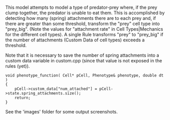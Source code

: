 This model attempts to model a type of predator-prey where, if the prey clump together,
the predator is unable to eat them. This is accomplished by detecting how many (spring) attachments
there are to each prey and, if there are greater than some threshold, transform the "prey"
cell type into "prey_big". (Note the values for "attachment rate" in Cell Types|Mechanics for
the different cell types). A single Rule transforms "prey" to "prey_big" if the number of 
attachments (Custom Data of cell types) exceeds a threshold.

Note that it is necessary to save the number of spring attachments into a custom data variable in custom.cpp (since that value is not exposed in the rules (yet)).
```
void phenotype_function( Cell* pCell, Phenotype& phenotype, double dt )
{
    pCell->custom_data["num_attached"] = pCell->state.spring_attachments.size();
	return;	 
}
```

See the 'images' folder for some output screenshots.

